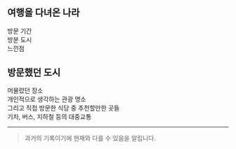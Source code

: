 #

## 여행을 다녀온 나라
방문 기간  
방분 도시  
느낀점

## 방문했던 도시
머물렀던 장소  
개인적으로 생각하는 관광 명소  
그리고 직접 방문한 식당 중 추천할만한 곳들  
기차, 버스, 지하철 등의 대중교통 

---
> 과거의 기록이기에 현재와 다를 수 있음을 알립니다.
